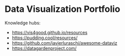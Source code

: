 # Data Visualization Portfolio 





Knowledge hubs: 

- https://vis4good.github.io/resources
- https://pudding.cool/resources/
- https://github.com/javierluraschi/awesome-dataviz
- https://datagardenproject.com/
